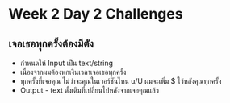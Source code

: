 # Week 2 Day 2 Challenges

## เจอเธอทุกครั้งต้องมีตัง

* กำหนดให้ Input เป็น text/string
* เนื่องจากผมต้องพกเงินเวลาเจอเธอทุกครั้ง
* ทุกครั้งที่เจอคุณ ไม่ว่าจะคุณในเวอร์ชันไหน u/U ผมจะเพิ่ม $ ไว้หลังคุณทุกครั้ง
* Output - text ดั้งเดิมที่เปลี่ยนไปหลังจากเจอคุณแล้ว